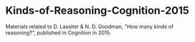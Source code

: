 # Kinds-of-Reasoning-Cognition-2015
Materials related to D. Lassiter &amp; N. D. Goodman, "How many kinds of reasoning?", published in Cognition in 2015.
